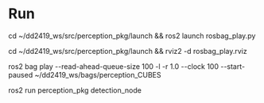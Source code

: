 # Run

<!--  Setup -->
cd ~/dd2419_ws/src/perception_pkg/launch && ros2 launch rosbag_play.py

cd ~/dd2419_ws/src/perception_pkg/launch && rviz2 -d rosbag_play.rviz

ros2 bag play --read-ahead-queue-size 100 -l -r 1.0 --clock 100 --start-paused ~/dd2419_ws/bags/perception_CUBES

<!-- Perception Node -->
ros2 run perception_pkg detection_node


